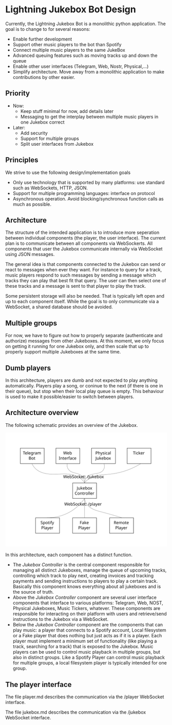 # Lightning Jukebox Bot Design

Currently, the Lightning Jukebox Bot is a monolithic python application. The goal is to change to for several reasons:

  - Enable further development
  - Support other music players to the bot than Spotify
  - Connect multiple music players to the same JukeBox
  - Advanced queuing features such as moving tracks up and down the queue
  - Enable other user interfaces (Telegram, Web, Nostr, Physical,...)
  - Simplify architecture. Move away from a monolithic application to make contributions by other easier.

## Priority

  - Now:
    - Keep stuff minimal for now, add details later
    - Messaging to get the interplay between multiple music players in one Jukebox correct
  - Later:
    - Add security
    - Support for multiple groups
    - Split user interfaces from Jukebox

## Principles

We strive to use the following design/implementation goals

 - Only use technology that is supported by many platforms: use standard such as WebSockets, HTTP, JSON.
 - Support for multiple programming languages: interface on protocol
 - Asynchronous operation. Avoid blocking/synchronous function calls as much as possible. 

## Architecture 

The structure of the intended application is to introduce more seperation between individual components (the player, the user interface). The current plan is to communicate between all components via WebSockerts. All components that user the Jukebox communicate internally via WebSocket using JSON messages. 

The general idea is that components connected to the Jukebox can send or react to messages when ever they want. For instance to query for a track, music players respond to such messages by sending a message which tracks they can play that best fit that query. The user can then select one of these tracks and a message is sent to that player to play the track. 

Some persistent storage will also be needed. That is typically left open and up to each component itself. While the goal is to only communicate via a WebSocket, a shared database should be avoided.

## Multiple groups

For now, we have to figure out how to properly separate (authenticate and authorize) messages from other Jukeboxes. At this moment, we only focus on getting it running for one Jukebox only, and then scale that up to properly support multiple Jukeboxes at the same time.

## Dumb players

In this architecture, players are dumb and not expected to play anything automatically. Players play a song, or coninue to the next (if there is one in their queue), but stop when their local play queue is empty. This behaviour is used to make it possible/easier to switch between players.

## Architecture overview

The following schematic provides an overview of the Jukebox. 

![Architecture overview](./architecture.svg)

In this architecture, each component has a distinct function.

 * The *Jukebox Controller* is the central component responsible for managing all distinct Jukeboxes, manage the queue of upcoming tracks, controlling which track to play next, creating invoices and tracking payments and sending instructions to players to play a certain track. Basically this component knows everything about all jukeboxes and is the source of truth.
 * Above the *Jukebox Controller* component are several user interface components that interface to various platforms: Telegram, Web, NOST, Physical Jukeboxes, Music Tickers, whatever. These components are responsible for interacting on their platform with users and retrieve/send instructions to the Jukebox via a WebSocket.
 * Below the *Jukebox Controller* component are the components that can play music: a player that connects to a Spotify account, Local filesystem or a Fake player that does nothing but just acts as if it is a player. Each player must implement a minimum set of functionality (like playing a track, searching for a track) that is exposed to the Jukebox. Music players can be used to control music playback in multiple groups, but also in distinct groups. Like a Spotify Player can control music playback for multiple groups, a local filesystem player is typically intended for one group.


## The player interface

The file player.md describes the communication via the /player WebSocket interface.

The file jukebox.md describes the communication via the /jukebox WebSocket interface.


